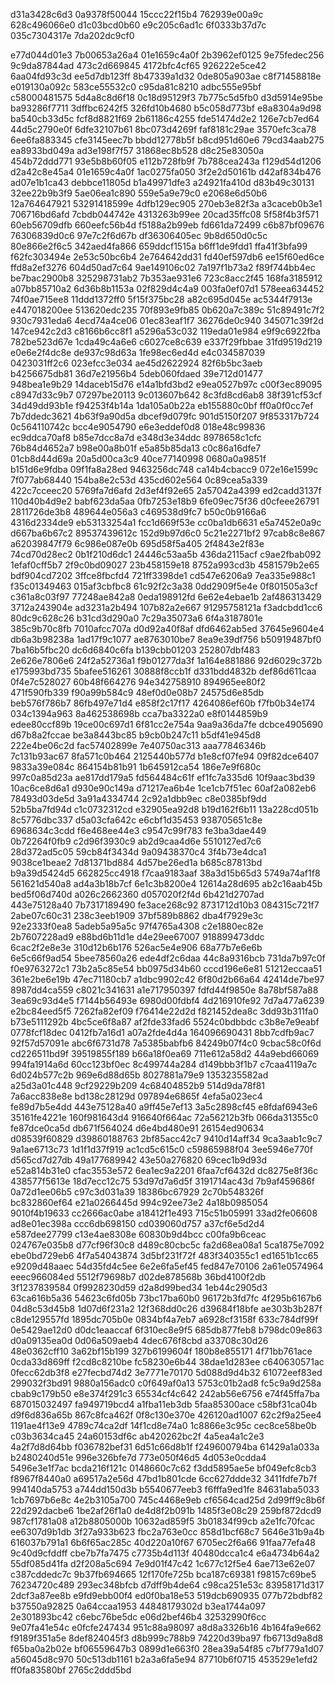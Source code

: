 d31a3428c6d3
0a9378f50044
15ccc22f15b4
762939e00a9c
628c496066e0
d1c03bcd0b60
e9c205c6ad1c
6f0333b37d7c
035c7304317e
7da202dc9cf0








































e77d044d01e3
7b00653a26a4
01e1659c4a0f
2b3962ef0125
9e75fedec256
9c9da87844ad
473c2d669845
4172bfc4cf65
926222e5ce42
6aa04fd93c3d
ee5d7db123ff
8b47339a1d32
0de805a903ae
c8f71458818e
e019130a092c
583ce55532c0
c95da81c8210
adbc555e95bf
c58000481575
5d4a8c8d6f18
0c18d95129f3
7b775c5d5fb0
d3d5914e95be
ba93286f7711
3dffbc6242f5
326fd10b4680
b5c058d773bf
e8a8304a9d98
ba540cb33d5c
fcf8d8821f69
2b61186c4255
fde51474d2e2
126e7cb7ed64
44d5c2790e0f
6dfe32107b61
8bc073d4269f
faf8181c29ae
3570efc3ca78
6ee6fa883345
cfe3145eec7b
bbdd12778b5f
b8cd951d60e6
79cd34aab275
ea8933bd049a
ad3e198f7f57
31868ec8b528
d8c25e83050a
454b72ddd771
93e5b8b60f05
e112b728fb9f
7b788cea243a
f129d54d1206
d2a42c8e45a4
01e1659c4a0f
1ac0275fa050
3f2e2d50161b
d42af834b476
ad07e1b1ca43
debbce11805d
b1a49971dfe3
a24921fa410d
d83b49c30131
32ee22b9b3f9
5ae06ea1c890
559e5a9e79c0
e2068e6d50b6
12a764647921
53291418599e
4dfb129ec905
270eb3e82f3a
a3caceb0b3e1
706716bd6afd
7cbdb044742e
4313263b99ee
20cad35ffc08
5f58f4b3f571
60eb56709dfb
660eefc56b4d
f5188a2b99eb
fd661da72499
c6b87bf09676
76306839d0c6
97e7c2f6d67b
df36306405ec
9b8d650d0c5c
80e866e2f6c5
342aed4fa866
659ddcf1515a
b6ff1de9fdd1
ffa41f3bfa99
f62fc303494e
2e53c50bc6b4
2e764642dd31
fd40ef597db6
ee15f60ed6ce
ffd8a2ef3276
604d50ad7c64
9ae149106c02
7a197f1b73a2
f89f744bb4ec
be7bac2900b8
325298731ab2
7b353ae931e6
723c8acc2f45
168fa3185912
a07bb85710a2
6d36b8b1153a
02f829d4c4a9
003fa0ef07d1
578eea634452
74f0ae715ee8
11ddd1372ff0
5f15f375bc28
a82c695d045e
ac5344f7913e
e447018200ee
513620edc235
70f893e9fb85
0b620a7c389c
51c89491c7f2
930c7931eda6
4ecd74a4ce06
01ec83eaf1f7
36276de0c940
345071c39f2d
147ce942c2d3
c8166b6cc8f1
a5296a53c032
119eda01e984
e9f9c6922fba
782be523d67e
1cda49c4a6e6
c6027ce8c639
e337f29fbbae
31fd9519d219
e0e6e2f4dc8e
de937c98d63a
1fe98ec6ed4d
e4c034587039
0423031ff2c6
023efcc3e034
ae45d2622924
82f6b5bc3aeb
b4256675db81
36d7e21956b4
5deb060fdaed
39e712d01477
948bea1e9b29
14daceb15d76
e14a1bfd3bd2
e9ea0527b97c
c00f3ec89095
c8947d33c9b7
07297be20113
9c013607b642
8c3fd8cd6ab8
38f391cf53cf
34d49dd93b1e
f94253f4b14a
1da105a0b22a
eb155880c0bf
ff0a0f0cc7ef
7b7ddedc3621
4b63f9a90d5a
dbcef9d079fc
901d5150f207
9f853317b724
0c564110742c
bcc4e9054790
e6e3eddef0d8
018e48c99836
ec9ddca70af8
b85e7dcc8a7d
e348d3e34ddc
8978658c1cfc
76b84d4652a7
b98e00a8b01f
e5a85b85da13
c0c86a16dfe7
01cb8d44d69a
20a5d00ca3c9
40ce77140998
0680a0a9851f
b151d6e9fdba
09f1fa8a28ed
9463256dc748
ca14b4cbacc9
072e16e1599c
7f077ab68440
154ba8e2c53d
435cd602e564
0c89cea5a339
422c7cceec20
5769fa7d6afd
2d3ef4f92e65
2a57042a4399
ed2cadd3137f
110d40b4d9e2
babf623da5aa
0fb7253e18b9
6fe09ec75f36
d0cfeee26791
2811726de3b8
489644e056a3
c469538d9fc7
b50c0b9166a6
4316d2334de9
eb53133254a1
fcc1d669f53e
cc0ba1db6631
e5a7452e0a9c
d667ba6b67c2
89537439612c
152d9b97d6c0
5c21e2271bf2
97cab8c8e867
a62039847f79
6c986e087e0b
695d58f5a405
2f4843e2f83e
74cd70d28ec2
0b1f210d6dc1
24446c53aa5b
436da2115acf
c9ae2fbab092
1efaf0cff5b7
2f9c0bd09027
23b458159e18
8752a993cd3b
4581579b2e65
bdf904cd7202
3ffce8fbcfd4
721ff3398de1
cd547e6206a9
7ea335e988c1
f35c01349463
015af3cbfbc8
61c92f2c3a38
0dd2909f5e4e
0f801505a3cf
c361a8c03f97
77248ae842a8
0eda198912fd
6e62e4ebae1b
2af486313429
3712a243904e
ad3231a2b494
107b82a2e667
91295758121a
f3adcbdd1cc6
80dc9c628c26
b31cd3d290a0
7c29a35073a6
6f4a3187801e
385c9b70c8fb
7010afcc707a
d0d92a40f8af
dfd6462ab5ed
37645e9604e4
db6a3b98238a
1ad17f9c1077
ae8763010be7
8ea9e39df756
b50919487bf0
7ba16b5fbc20
dc6d6840c6fa
b139cbb01203
252807dbf483
2e626e7806e6
24f2a52736a1
f9b01277da3f
1a164e881886
92d6029c372b
e175993bd735
5bafee516261
30888f8ccb1f
d331bdd4832b
def86d611caa
0f4e7c528027
60b48f664276
94e342758910
894965ee80f2
471f590fb339
f90a99b584c9
48ef0d0e08b7
24575d6e85db
beb576f786b7
86fb497e71d4
e858f2c17f17
4264086ef60b
f7fb0b34e174
034c1394a963
8a462538698b
cca7ba3322a0
e8f0144859b9
edee80ccf89b
19ce00c697d1
6f81cc2e754a
9aa9a36da7fe
dcbce4905690
d67b8a2fccae
be3a8443bc85
b9cb0b247c11
b5df41e945d8
222e4be06c2d
fac57402899e
7e40750ac313
aaa77846346b
7c131b93ac67
8fa571c0b464
2125440b577d
b1e8cf07fe94
09f82dce6407
9833a39e084c
864154b81b91
1b645912ca54
186e7e9f680c
997c0a85d23a
ae817dd179a5
fd564484c61f
ef1fc7a335d6
10f9aac3bd39
10ac6ce8d6a1
d930e90c149a
d71217ea6b4e
1ce1cb7f51ec
60af2a082eb6
78493d03de5d
3a91a4334744
2c92a1dbb9ec
c8e0385bf9dd
52b5ba7fd94d
c1c0732312cd
e32905ea92d8
b19d162f6b11
13a228cd051b
8c5776dbc337
d5a03cfa642c
e6cbf1d35453
938705651c8e
6968634c3cdd
f6e468ee44e3
c9547c99f783
fe3ba3dae449
0b72264f0fb9
c2d96f3930c9
ab2d9caa4d6e
5510127ed7c6
28d372ad5c05
59cb84f3434d
9a09438370c4
3f4b73e4dca1
9038ce1beae2
7d81371bd884
4d57be26ed1a
b685c87813bd
b9a39d5424d5
662825cc4918
f7caa9183aaf
38a3d15b65d3
5749a74af1f8
561621d540a8
ad4a3b18b7cf
6e1c3b8200e4
12614a28d695
ab2c16aab45b
bed5f06d740d
a026c2662360
d057020f2f4d
6b421d2707ad
443e75128a40
7b7317189490
fe3ace268c92
8731712d10b3
084315c721f7
2abe07c60c31
238c3eeb1909
37bf589b8862
dba4f7929e3c
92e2333f0ea8
5adeb5a95a5c
97f4765a4308
c2e1880ec82e
2b7607228ad9
e88bd6b11d1e
d4e29ee67007
918899473ddc
6cac2f2e8e3e
310d12b6b176
526ac5e4e906
68a77b7e6e6b
6e5c66f9ad54
5bee78560a26
ede4df2c6daa
44c8a9316bcb
731da7b97c0f
f0e9763272c1
73b2a5c85e54
bb0975d34b60
cccd196e6e81
51212eccaa51
361e2be6e19b
47ec71180cb7
a1dbc9902c42
6f80d2b66a64
42414de7be97
8987dd4ca559
c8021c341631
a1e717950397
fdfd44f9850e
8a78bf587a88
3ea69c93d4e5
f7144b56493e
6980d00fdbf4
4d216910fe92
7d7a477a6239
e2bc84eed5f5
7262fa82ef09
f76414e22d2d
f821452dea8c
3dd93b311fa0
b73e5111292b
4bc5ce6f8a87
af2fde33fad6
5524c0bdbbdc
c3b8e7e9eabf
0778fcf18dec
0412fb7a16d1
a07a2fde4d4a
164096690431
8bb7cdfb9ac7
92f57d57091e
abc6f6731d78
7a5385babfb6
84249b07f4c0
9cbac58c0f6d
cd226511bd9f
39519855f189
b66a18f0ea69
711e612a58d2
44a9ebd66069
994fa1914a6d
60cc123bf0ec
8c499744a284
d149bbb3f1b7
c7caa4119a7c
6d024b577c2b
969e6d88d65b
8027881a79e9
1353235582ad
a25d3a01c448
9cf29229b209
4c68404852b9
514d9da78f81
7a6acc838e8e
bd138c28129d
097894e6865f
4efa5a023ec4
fe89d7b5e4dd
443e75128a40
a9ff45e7ef13
3a5c2898cf45
e8fdaf6943e6
35161fe4221e
160f981643d4
916640f664ac
72a56212b3fb
066da31355c0
fe87dce0ca5d
db671f564024
d6e4bd480e91
26154ed90634
d08539f60829
d39860188763
2bf85acc42c7
9410d14aff34
9ca3aab1c9c7
9a1ae6713c73
1d1f1d37f919
ac1cd5c615c0
c59865988f04
3ee5946e770f
d565cd7d27db
49a177689942
43e50a276820
69cec1b9d93d
e52a814b31e0
cfac3553e572
6ea1ec9a2201
6faa7cf6432d
dc8275e8f36c
438577f5613e
18d7ecc12c75
53d97d7a6d5f
3191714ac43d
7b9af459686f
0a72d1ee06b5
c97c3d031a39
18386bc67929
2c70b548326f
bc832860ef64
e21a0266445d
994c92ee73e2
4a18b0985054
9010f4b19633
cc2666ac0abe
a18412f1e493
715c51b05991
33ad2fe06608
ad8e01ec398a
ccc6db698150
cd039060d757
a37cf6e5d2d4
e587dee27799
c13e4ae8308e
60830b9d4bcc
c00fa9b6ceac
024767e035b8
d77cf96f30c8
d489c80cbc5c
fa2d68ea08a1
5ca1875e7092
ebe0bd729eb6
4f7a54043874
3d5bf231f72f
483f340355c1
ed1651b1cc65
e9209d48aaec
54d35fd4c5ee
6e2e6fa5ef45
fed847e70106
2a61e0574964
eeec966084ed
5512f79698b7
d02de878568b
36bd4100f2db
3f1237839584
0f9928230d59
d2a8d99bed34
1eb44c2905d3
63ca616b5a36
54623c6fd05b
73bc17ba60b0
96172b3fd7fc
4f295b6167b6
04d8c53d45b8
1d07d6f231a2
12f368dd0c26
d39684f18bfe
ae303b3b287f
c8de129557fd
1895dc705b0e
0834bf4a7eb7
a6928cf3158f
633c784df99f
0e5429ae12d0
d0dc1eaaccaf
6f310ec8e9f5
685db877feb8
b798dc09e863
d0a09135ea0d
0d06a509aeb4
4dec676f8cbd
a33708c30d26
48e0362cff10
3a62bf15b199
327b6199604f
180b8e855171
4f71bb761ace
0cda33d869ff
f2cd8c8210be
fc58230e6b44
38dae1d283ee
c640630571ac
0fecc62db3f8
e27fecbd74d2
3e7771e70170
5d088d9d4b32
61072eef83ed
299032f3bd91
9880a156adc0
c0f649af0a13
5753c01b2ad8
fc5c9a9d258a
cbab9c179b50
e8e374f291c3
65534cf4c642
242ab56e6756
e74f45ffa7ba
687015032497
fa949719bcd4
a1fba11eb3db
5faa85300ace
c58bf31ca04b
d9f6d836a65b
867c8fca462f
0f8c130e370e
426120ad1007
62c2f9a25ee4
1191ae4f13e9
4789c74ca2df
14f1cd8e74a0
1c8866e3c95c
cec8ce58be0b
c03b3634ca45
24a60153df6c
ab420262bc2f
4a5ea4a1c2e3
4a2f7d8d64bb
f036782bef31
6d51c66d8b1f
f249600794ba
61429a1a033a
b2480240d51e
996e326bfe7d
773e050f46d5
4d053e0cdda4
5496e3e1f7ac
bcda216f121c
0148660c7c62
f3dd5895ae5e
bf049efc8cb3
f8967f8440a0
a69517a2e56d
47bd1b801cde
6cc627ddde32
3411fdfe7b7f
994140da5753
a744dd150d3b
b5540677eeb3
f6fffa9ed1fe
84631aba5033
1cb7697b6e8c
4e2b3105a700
745c4468e9eb
cf6564cad25d
2d99ff9c8b6f
22d292dacbe6
1be2af26f1a0
de4d8f2b091b
1485f3e08c29
259bf872dcd9
987cf1781a08
a12b8805000b
10632ad859f5
3b01834f99cb
a2e1fc70fcac
ee6307d9b1db
3f27a933b623
fbc2a763e0cc
858d1bcf68c7
5646e31b9a4b
616037b791a1
6b6f65ac285c
40d220a10f67
6705ec2f6a66
91faa77efa48
9c40d9cfddff
cbe7b7fa7475
c7735b4d113f
40480dcca1c4
e6a4734b64a2
55df085d41fa
d2f208a5c694
7e9d01f47c42
1c677c12f5e4
6ae713e62e07
c387cddedc7c
9b37fb694665
12f170fe725b
bca187c69381
f98157c69be5
76234720c489
293ec348bfcb
d7dff9b4de64
c98ca251e53c
83958171d317
2dcf3a87ee8b
e9fd9ebb00f4
ed0f0ba18e53
519dcb690935
077b72bdbf82
b37550a92825
0a64ccaa1953
44848179302d
b3ea1744a097
2e301893bc42
c6ebc76be5dc
e06d2bef46b4
32532990f6cc
9e07fa41e54c
e0fcfe247434
951c88a98097
a8d8a3326b16
4b164fa9e662
f9189f351a5e
8def824045f3
d8b999c788b9
74220d39ba97
fb6713d9a8d8
f65ba0a2b02e
bf06559647b3
0899d1e663f0
28ea39a54f85
c7bf779a1d07
a56045d8c970
50c513db1161
b2a3a6fa5e94
87710b6f0715
453529e1efd2
ff0fa83580bf
2765c2ddd5bd

